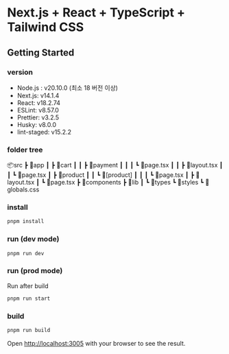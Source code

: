 # Next.js + React + TypeScript + Tailwind CSS

## Getting Started

### version

- Node.js : v20.10.0 (최소 18 버전 이상)
- Next.js: v14.1.4
- React: v18.2.74
- ESLint: v8.57.0
- Prettier: v3.2.5
- Husky: v8.0.0
- lint-staged: v15.2.2

### folder tree

📦src
┣ 📂app
┃ ┣ 📂cart
┃ ┃ ┣ 📂payment
┃ ┃ ┃ ┗ 📜page.tsx
┃ ┃ ┣ 📜layout.tsx
┃ ┃ ┗ 📜page.tsx
┃ ┣ 📂product
┃ ┃ ┗ 📂[product]
┃ ┃ ┃ ┗ 📜page.tsx
┃ ┣ 📜layout.tsx
┃ ┗ 📜page.tsx
┣ 📂components
┣ 📂lib
┃ ┗ 📂types
┗ 📂styles
┗ 📜globals.css

### install

```bash
pnpm install
```

### run (dev mode)

```bash
pnpm run dev
```

### run (prod mode)

Run after build

```bash
pnpm run start
```

### build

```bash
pnpm run build
```

Open [http://localhost:3005](http://localhost:3005) with your browser to see the result.
